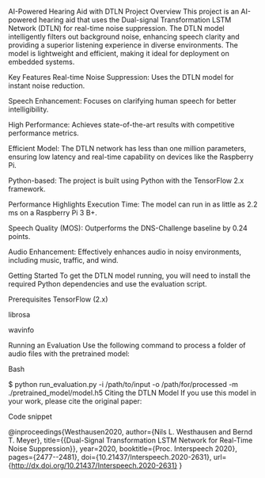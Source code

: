 AI-Powered Hearing Aid with DTLN
Project Overview
This project is an AI-powered hearing aid that uses the Dual-signal Transformation LSTM Network (DTLN) for real-time noise suppression. The DTLN model intelligently filters out background noise, enhancing speech clarity and providing a superior listening experience in diverse environments. The model is lightweight and efficient, making it ideal for deployment on embedded systems.

Key Features
Real-time Noise Suppression: Uses the DTLN model for instant noise reduction.

Speech Enhancement: Focuses on clarifying human speech for better intelligibility.

High Performance: Achieves state-of-the-art results with competitive performance metrics.

Efficient Model: The DTLN network has less than one million parameters, ensuring low latency and real-time capability on devices like the Raspberry Pi.

Python-based: The project is built using Python with the TensorFlow 2.x framework.

Performance Highlights
Execution Time: The model can run in as little as 2.2 ms on a Raspberry Pi 3 B+.

Speech Quality (MOS): Outperforms the DNS-Challenge baseline by 0.24 points.

Audio Enhancement: Effectively enhances audio in noisy environments, including music, traffic, and wind.

Getting Started
To get the DTLN model running, you will need to install the required Python dependencies and use the evaluation script.

Prerequisites
TensorFlow (2.x)

librosa

wavinfo

Running an Evaluation
Use the following command to process a folder of audio files with the pretrained model:

Bash

$ python run_evaluation.py -i /path/to/input -o /path/for/processed -m ./pretrained_model/model.h5
Citing the DTLN Model
If you use this model in your work, please cite the original paper:

Code snippet

@inproceedings{Westhausen2020,
  author={Nils L. Westhausen and Bernd T. Meyer},
  title={{Dual-Signal Transformation LSTM Network for Real-Time Noise Suppression}},
  year=2020,
  booktitle={Proc. Interspeech 2020},
  pages={2477--2481},
  doi={10.21437/Interspeech.2020-2631},
  url={http://dx.doi.org/10.21437/Interspeech.2020-2631}
}
